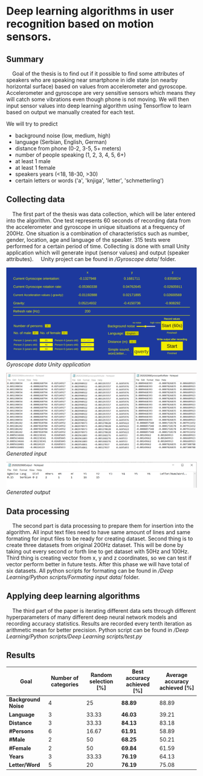 # Deep learning algorithms in user recognition based on motion sensors.

## Summary
&nbsp;&nbsp;&nbsp;&nbsp;Goal of the thesis is to find out if it possible to find some attributes of speakers who are speaking near smartphone in idle state (on nearby horizontal surface) based on values from accelerometer and gyroscope. Accelerometer and gyroscope are very sensitive sensors which means they will catch some vibrations even though phone is not moving. We will then input sensor values into deep learning algorithm using Tensorflow to learn based on output we manually created for each test. 

  We will try to predict 
  * background noise (low, medium, high)
  * language (Serbian, English, German)
  * distance from phone (0-2, 3-5, 5+ meters)
  * number of people speaking (1, 2, 3, 4, 5, 6+)
  * at least 1 male
  * at least 1 female
  * speakers years (<18, 18-30, >30)
  * certain letters or words ('a', 'knjiga', 'letter', 'schmetterling')

## Collecting data
&nbsp;&nbsp;&nbsp;&nbsp;The first part of the thesis was data collection, which will be later entered into the algorithm. One test represents 60 seconds of recording data from the accelerometer and gyroscope in unique situations at a frequency of 200Hz. One situation is a combination of characteristics such as number, gender, location, age and language of the speaker. 315 tests were performed for a certain period of time. Collecting is done with small Unity application which will generate input (sensor values) and output (speaker attributes).
&nbsp;&nbsp;&nbsp;&nbsp;Unity project can be found in */Gyroscope data/* folder.
  
![](images/unity_data.jpg)
*Gyroscope data Unity application*
  
![](images/data.png)
*Generated input*  

![](images/Output.png)
*Generated output*

## Data processing
&nbsp;&nbsp;&nbsp;&nbsp;The second part is data processing to prepare them for insertion into the algorithm. All input text files need to have same amount of lines and same formating for input files to be ready for creating dataset. Second thing is to create three datasets from original 200Hz dataset. This will be done by taking out every second or forth line to get dataset with 50Hz and 100Hz. Third thing is creating vector from x, y and z coordinates, so we can test if vector perform better in future tests. After this phase we will have total of six datasets. 
All python scripts for formating can be found in */Deep Learning/Python scripts/Formating input data/* folder.


## Applying deep learning algorithms
&nbsp;&nbsp;&nbsp;&nbsp;The third part of the paper is iterating different data sets through different hyperparameters of many different deep neural network models and recording accuracy statistics. Results are recorded every tenth iteration as arithmetic mean for better precision. Python script can be found in */Deep Learning/Python scripts/Deep Learning scripts/test.py*

## Results

Goal | Number of categories | Random selection [%] | Best accuracy achieved [%] | Average accuracy achieved [%]
------------- | ------------- | ------------ | ------------- | ------------
**Background Noise** | 4 | 25 | **88.89** | 88.89
**Language** | 3 | 33.33 | **46.03** | 39.21
**Distance** | 3 | 33.33 | **84.13** | 83.18
**#Persons** | 6 | 16.67 | **61.91** | 58.89
**#Male** | 2 | 50 | **68.25** | 50.21
**#Female** | 2 | 50 | **69.84** | 61.59
**Years** | 3 | 33.33 | **76.19** | 64.13
**Letter/Word** | 5 | 20 | **76.19** | 75.08



